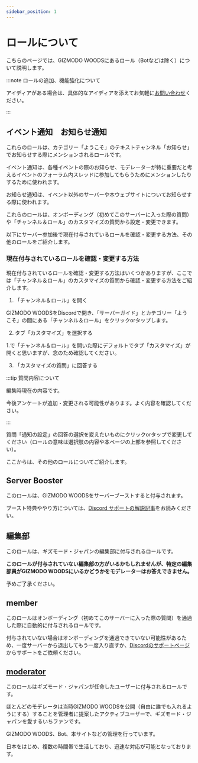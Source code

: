 ```yaml
---
sidebar_position: 1
---
```


# ロールについて

こちらのページでは、GIZMODO WOODSにあるロール（Botなどは除く）について説明します。

:::note ロールの追加、機能強化について

アイディアがある場合は、具体的なアイディアを添えてお気軽に[お問い合わせ](docs/tutorial-inquiry/inquiry-support.md)ください。

:::

## イベント通知&emsp;お知らせ通知

これらのロールは、カテゴリー「ようこそ」のテキストチャンネル「お知らせ」でお知らせする際にメンションされるロールです。

イベント通知は、各種イベントの際のお知らせ、モデレーターが特に重要だと考えるイベントのフォーラム内スレッドに参加してもらうためにメンションしたりするために使われます。

お知らせ通知は、イベント以外のサーバーや本ウェブサイトについてお知らせする際に使われます。

これらのロールは、オンボーディング（初めてこのサーバーに入った際の質問）や「チャンネル＆ロール」のカスタマイズの質問から設定・変更できます。

以下にサーバー参加後で現在付与されているロールを確認・変更する方法、その他のロールをご紹介します。

### 現在付与されているロールを確認・変更する方法

現在付与されているロールを確認・変更する方法はいくつかありますが、ここでは「チャンネル＆ロール」のカスタマイズの質問から確認・変更する方法をご紹介します。

1. 「チャンネル＆ロール」を開く

GIZMODO WOODSをDiscordで開き、「サーバーガイド」とカテゴリー「ようこそ」の間にある「チャンネル＆ロール」をクリックorタップします。

2. タブ「カスタマイズ」を選択する

1.で「チャンネル＆ロール」を開いた際にデフォルトでタブ「カスタマイズ」が開くと思いますが、念のため確認してください。

3. 「カスタマイズの質問」に回答する

:::tip 質問内容について

編集時現在の内容です。

今後アンケートが追加・変更される可能性があります。よく内容を確認してください。

:::

質問「通知の設定」の回答の選択を変えたいものにクリックorタップで変更してください（ロールの意味は選択肢の内容や本ページの上部を参照してください）。

ここからは、その他のロールについてご紹介します。

## Server Booster

このロールは、GIZMODO WOODSをサーバーブーストすると付与されます。

ブースト特典ややり方については、[Discord サポートの解説記事](https://support.discord.com/hc/articles/360028038352-Server-Boosting-FAQ-#h_9dfb44db-c394-4339-863b-e6d1e3fb0469)をお読みください。

## 編集部

このロールは、ギズモード・ジャパンの編集部に付与されるロールです。

**このロールが付与されていない編集部の方がいるかもしれませんが、特定の編集部員がGIZMODO WOODSにいるかどうかをモデレーターはお答えできません。**

予めご了承ください。

## member

このロールはオンボーディング（初めてこのサーバーに入った際の質問）を通過した際に自動的に付与されるロールです。

付与されていない場合はオンボーディングを通過できていない可能性があるため、一度サーバーから退出してもう一度入り直すか、[Discordのサポートページ](https://support.discord.com/hc/ja)からサポートをご依頼ください。

## [moderator](https://gizmodo-woods.github.io/humans.txt)

このロールはギズモード・ジャパンが任命したユーザーに付与されるロールです。

ほとんどのモデレータは当時GIZMODO WOODSを公開（自由に誰でも入れるようにする）することを管理者に提案したアクティブユーザーで、ギズモード・ジャパンを愛するいちファンです。

GIZMODO WOODS、Bot、本サイトなどの管理を行っています。

日本をはじめ、複数の時間帯で生活しており、迅速な対応が可能となっております。
